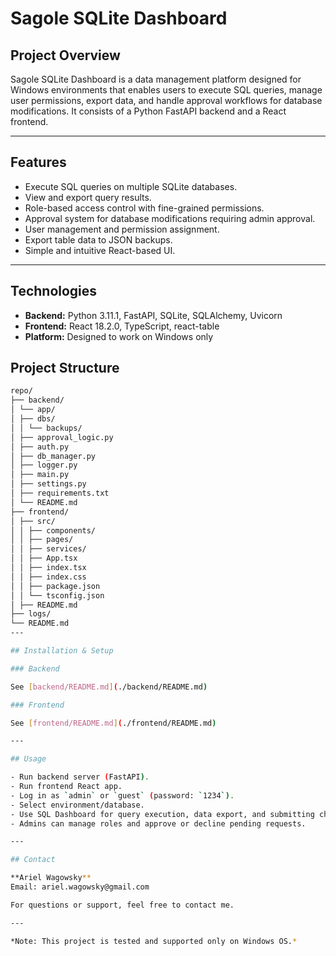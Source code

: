 # Sagole SQLite Dashboard

## Project Overview

Sagole SQLite Dashboard is a data management platform designed for Windows environments that enables users to execute SQL queries, manage user permissions, export data, and handle approval workflows for database modifications. It consists of a Python FastAPI backend and a React frontend.

---

## Features

- Execute SQL queries on multiple SQLite databases.
- View and export query results.
- Role-based access control with fine-grained permissions.
- Approval system for database modifications requiring admin approval.
- User management and permission assignment.
- Export table data to JSON backups.
- Simple and intuitive React-based UI.

---

## Technologies

- **Backend:** Python 3.11.1, FastAPI, SQLite, SQLAlchemy, Uvicorn
- **Frontend:** React 18.2.0, TypeScript, react-table
- **Platform:** Designed to work on Windows only


## Project Structure
```bash
repo/ 
├── backend/
│ └── app/
│ ├── dbs/
│ │ └── backups/
│ ├── approval_logic.py
│ ├── auth.py
│ ├── db_manager.py
│ ├── logger.py
│ ├── main.py
│ ├── settings.py
│ ├── requirements.txt
│ └── README.md
├── frontend/
│ ├── src/
│ │ ├── components/
│ │ ├── pages/
│ │ ├── services/
│ │ ├── App.tsx
│ │ ├── index.tsx
│ │ ├── index.css
│ │ ├── package.json
│ │ └── tsconfig.json
│ ├── README.md
├── logs/
└── README.md
---

## Installation & Setup

### Backend

See [backend/README.md](./backend/README.md)

### Frontend

See [frontend/README.md](./frontend/README.md)

---

## Usage

- Run backend server (FastAPI).
- Run frontend React app.
- Log in as `admin` or `guest` (password: `1234`).
- Select environment/database.
- Use SQL Dashboard for query execution, data export, and submitting changes for approval.
- Admins can manage roles and approve or decline pending requests.

---

## Contact

**Ariel Wagowsky**  
Email: ariel.wagowsky@gmail.com

For questions or support, feel free to contact me.

---

*Note: This project is tested and supported only on Windows OS.*
